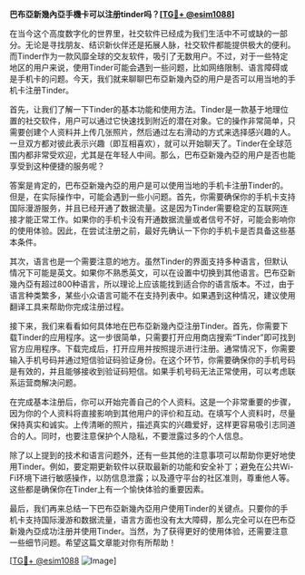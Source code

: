 **巴布亞新幾內亞手機卡可以注册tinder吗？[[TG💪+ @esim1088](https://t.me/s/esim1088)]**

在当今这个高度数字化的世界里，社交软件已经成为我们生活中不可或缺的一部分。无论是寻找朋友、结识新伙伴还是拓展人脉，社交软件都能提供极大的便利。而Tinder作为一款风靡全球的交友软件，吸引了无数用户。不过，对于一些特定地区的用户来说，使用Tinder可能会遇到一些问题，比如网络限制、语言障碍或是手机卡的问题。今天，我们就来聊聊巴布亞新幾內亞的用户是否可以用当地的手机卡注册Tinder。

首先，让我们了解一下Tinder的基本功能和使用方法。Tinder是一款基于地理位置的社交软件，用户可以通过它快速找到附近的潜在对象。它的操作非常简单，只需要创建个人资料并上传几张照片，然后通过左右滑动的方式来选择感兴趣的人。一旦双方都对彼此表示兴趣（即互相喜欢），就可以开始聊天了。Tinder在全球范围内都非常受欢迎，尤其是在年轻人中间。那么，巴布亞新幾內亞的用户是否也能享受到这种便捷的服务呢？

答案是肯定的，巴布亞新幾內亞的用户是可以使用当地的手机卡注册Tinder的。但是，在实际操作中，可能会遇到一些小问题。首先，你需要确保你的手机卡支持国际漫游服务，并且已经开通了数据流量。这是因为Tinder需要稳定的互联网连接才能正常工作。如果你的手机卡没有开通数据流量或者信号不好，可能会影响你的使用体验。因此，在尝试注册之前，最好先确认一下你的手机卡是否具备这些基本条件。

其次，语言也是一个需要注意的地方。虽然Tinder的界面支持多种语言，但默认情况下可能是英文。如果你不熟悉英文，可以在设置中切换到其他语言。巴布亞新幾內亞有超过800种语言，所以理论上应该能找到适合你的语言版本。不过，由于语言种类繁多，某些小众语言可能不在支持列表中。如果遇到这种情况，建议使用翻译工具来帮助你完成注册过程。

接下来，我们来看看如何具体地在巴布亞新幾內亞注册Tinder。首先，你需要下载Tinder的应用程序。这一步很简单，只需要打开应用商店搜索“Tinder”即可找到官方应用程序。下载完成后，打开应用并按照提示进行注册。通常情况下，你需要输入手机号码并通过短信验证码验证身份。在这个环节，你需要确保你的手机号码是有效的，并且能够接收到验证码短信。如果手机号码无法正常使用，可以考虑联系运营商解决问题。

在完成基本注册后，你可以开始完善自己的个人资料。这是一个非常重要的步骤，因为你的个人资料将直接影响到其他用户的评价和互动。在填写个人资料时，尽量保持真实和诚实。上传清晰的照片，描述真实的兴趣爱好，这样更容易吸引志同道合的人。同时，也要注意保护个人隐私，不要泄露过多的个人信息。

除了以上提到的技术和语言问题外，还有一些其他的注意事项可以帮助你更好地使用Tinder。例如，要定期更新软件以获取最新的功能和安全补丁；避免在公共Wi-Fi环境下进行敏感操作，以防信息泄露；以及遵守平台的社区准则，尊重他人等。这些都是确保你在Tinder上有一个愉快体验的重要因素。

最后，我们再来总结一下巴布亞新幾內亞用户使用Tinder的关键点。只要你的手机卡支持国际漫游和数据流量，语言方面也没有太大障碍，那么完全可以在巴布亞新幾內亞成功注册并使用Tinder。当然，为了获得更好的使用体验，还需要注意一些细节问题。希望这篇文章能对你有所帮助！

[[TG💪+ @esim1088](https://t.me/s/esim1088) ![Image](https://i.postimg.cc/4NQfJmqS/Snipaste-2025-05-13-00-14-12.png)]